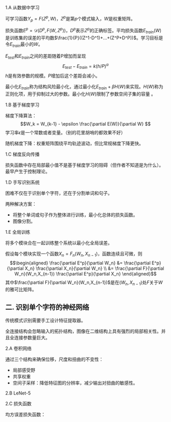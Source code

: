 1.A 从数据中学习

可学习函数$Y_p = F(Z^p, W)$，$Z^p$是第$p$个模式输入，$W$是权重矩阵。

损失函数$E^p = \mathcal{D}(D^p, F(W,Z^p))$，$D^p$表示$Z^p$的正确标签。平均损失函数$E_{train}(W)$是训练集的误差的平均数$\frac{1}{P}((Z^1-D^1)+...+(Z^P+D^P))$。学习目标是令$E_{train}$最小的$W$。

$E_{test}$和$E_{train}$之间的差距随着P增加而呈现
$$E_{test}-E_{train} = k(h/P)^\alpha$$
$h$是有效参数的规模。$P$增加后这个差距会减小。

最小化$E_{train}$称为结构风险最小化，通过最小化$E_{train}+\beta H(W)$来实现。$H(W)$称为正则化项，用于抑制过大的参数。最小化$H(W)$限制了参数空间子集的容量 。

1.B 基于梯度学习

梯度下降算法：
$$W_k = W_{k-1} - \epsilon \frac{\partial E(W)}{\partial W} $$
学习率$\epsilon$是一个常数或者变量。（别的花里胡哨的都效果不好）

随机梯度下降：权重矩阵围绕平均轨迹波动，但比常规梯度下降更快。

1.C 梯度反向传播

损失函数中存在局部最小值不是基于梯度学习的阻碍（但作者不知道是为什么）。最早产生于控制理论。

1.D 手写识别系统

困难不仅在于识别单个字符，还在于分割单词和句子。

两种解决方案：
+ 将整个单词或句子作为整体进行训练，最小化总体的损失函数。
+ 图像分割。

1.E 全局训练

将多个模块合在一起训练整个系统以最小化全局误差。

假设每个模块实现一个函数$X_n = F_n (W_n, X_{n-1})$，函数连续且可微，则
$$\begin{aligned} \frac{\partial E^p}{\partial W_n} &= \frac{\partial E^p}{\partial X_n} \frac{\partial X_n}{\partial W_n} \\ &= \frac{\partial F}{\partial W_n}(W_n,X_{n-1}) \frac{\partial E^p}{\partial X_n} \end{aligned}$$
其中$\frac{\partial F}{\partial W_n}(W_n,X_{n-1})$是在$(W_n,X_{n-1})$处$F$关于$W$的雅可比矩阵。

## 二. 识别单个字符的神经网络

传统模式识别需要手工设计特征提取器。

全连接结构会忽略输入的拓扑结构，图像在二维结构上具有强烈的局部相关性。并且全连接参数量巨大。

2.A 卷积网络

通过三个结构来确保位移，尺度和扭曲的不变性：
- 局部感受野
- 共享权重
- 空间子采样：降低特征图的分辨率，减少输出对扭曲的敏感性。

2.B LeNet-5

2.C 损失函数

均方误差损失函数：

